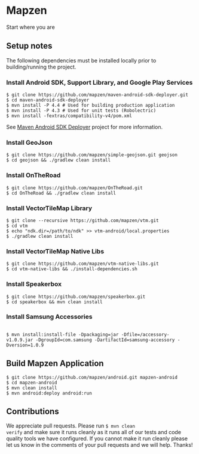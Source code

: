 # Mapzen

Start where you are

## Setup notes

The following dependencies must be installed locally prior to building/running the project.

### Install Android SDK, Support Library, and Google Play Services

<pre><code>$ git clone https://github.com/mapzen/maven-android-sdk-deployer.git
$ cd maven-android-sdk-deployer
$ mvn install -P 4.4 # Used for building production application
$ mvn install -P 4.3 # Used for unit tests (Robolectric)
$ mvn install -fextras/compatibility-v4/pom.xml
</pre></code>

See [Maven Android SDK Deployer](https://github.com/mosabua/maven-android-sdk-deployer) project for more information.

### Install GeoJson
<pre><code>$ git clone https://github.com/mapzen/simple-geojson.git geojson
$ cd geojson && ./gradlew clean install
</pre></code>

### Install OnTheRoad
<pre><code>$ git clone https://github.com/mapzen/OnTheRoad.git
$ cd OnTheRoad && ./gradlew clean install
</pre></code>

### Install VectorTileMap Library

<pre><code>$ git clone --recursive https://github.com/mapzen/vtm.git
$ cd vtm
$ echo "ndk.dir=/path/to/ndk" >> vtm-android/local.properties
$ ./gradlew clean install
</pre></code>

### Install VectorTileMap Native Libs

<pre><code>$ git clone https://github.com/mapzen/vtm-native-libs.git
$ cd vtm-native-libs && ./install-dependencies.sh
</pre></code>

### Install Speakerbox

<pre><code>$ git clone https://github.com/mapzen/speakerbox.git
$ cd speakerbox && mvn clean install
</pre></code>

### Install Samsung Accessories

<pre><code>
$ mvn install:install-file -Dpackaging=jar -Dfile=<path to>/accessory-v1.0.9.jar -DgroupId=com.samsung -DartifactId=samsung-accessory -Dversion=1.0.9
</pre></code>

## Build Mapzen Application

<pre><code>$ git clone https://github.com/mapzen/android.git mapzen-android
$ cd mapzen-android
$ mvn clean install
$ mvn android:deploy android:run
</pre></code>

## Contributions
We appreciate pull requests. Please run <code>$ mvn clean verify</code>
and make sure it runs cleanly as it runs all of our tests and code quality tools 
we have configured. If you cannot make it run cleanly please let us know in the
comments of your pull requests and we will help. Thanks!
